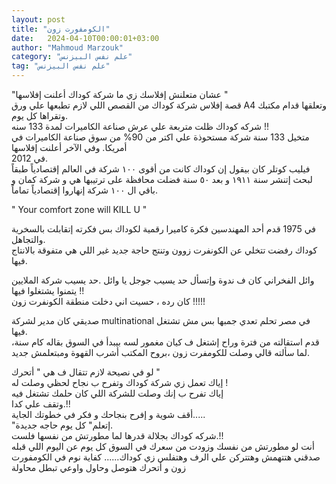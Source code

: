 ```yaml
---
layout: post
title: "الكومفورت زون"
date:   2024-04-10T00:00:01+03:00
author: "Mahmoud Marzouk"
category: "علم نفس البيزنس"
tag: "علم نفس البيزنس"
---
```



"عشان متعلنش إفلاسك زي ما شركة كوداك أعلنت
إفلاسها "  
قصة إفلاس شركة كوداك من القصص اللي لازم تطبعها علي
ورق A4 وتعلقها قدام مكتبك وتقراها كل
يوم.  
شركه كوداك ظلت متربعة علي عرش صناعة الكاميرات لمدة 133
سنه !!  
متخيل 133 سنة شركة مستحوذة علي اكتر من 90% من سوق صناعة
الكاميرات في أمريكا. وفي الآخر أعلنت إفلاسها  
في 2012.  
فيليب كوتلر كان بيقول إن كوداك كانت من أقوى ١٠٠ شركة في
العالم إقتصادياً طبقاً لبحث إتنشر سنة ١٩١١ و بعد ٥٠ سنة فضلت محافظة على
ترتيبها هي و شركة كمان و باقي ال ١٠٠ شركة إنهاروا إقتصادياً تماماً.

" Your comfort zone will KILL U "

في 1975 قدم أحد المهندسين فكرة كاميرا رقمية لكوداك بس
فكرته إتقابلت بالسخرية والتجاهل.  
كوداك رفضت تتخلي عن الكونفرت زوون وتنتج حاجة جديد غير
اللي هي متفوقة بالانتاج فيها.

وائل الفخراني كان ف ندوة وإتسأل حد يسيب جوجل يا وائل .حد
يسيب شركة الملايين يتمنوا يشتغلوا فيها !!  
كان رده ، حسيت اني دخلت منطقة الكونفرت زون !!!!!

صديقي كان مدير لشركة multinational
في مصر تحلم تعدي جمبها بس مش تشتغل فيها.  
قدم استقالته من فترة وراح إشتغل ف كيان مغمور لسه بيبدأ
في السوق بقاله كام سنة، لما سألته قالي وصلت للكومفرت زون ،بروح المكتب
أشرب القهوة ومبتعلمش جديد.

لو في نصيحة لازم تتقال ف هي " أتحرك "  
إياك تعمل زي شركة كوداك وتفرح ب نجاح لحظي وصلت له
!  
إياك تفرح ب إنك وصلت للشركة اللي كان حلمك تشتغل
فيه  
وتقف علي كدا.!!  
أقف شوية و إفرح بنجاحك و فكر في خطوتك
الجاية.....  
"إتعلم" كل يوم حاجه جديدة.  
شركه كوداك بجلالة قدرها لما مطورتش من نفسها
فلست.!!  
أنت لو مطورتش من نفسك وزودت من سعرك في السوق كل يوم عن
اليوم اللي قبله صدقني هتتهمش وهتتركن علي الرف وهتفلس زي كوداك......
كفاية نوم في الكومفورت زون و أتحرك هتوصل وحاول واوعي تبطل محاولة
